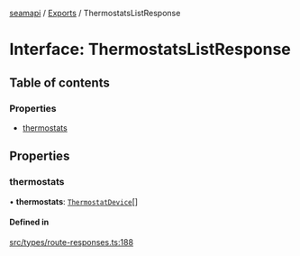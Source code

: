 [seamapi](../README.md) / [Exports](../modules.md) / ThermostatsListResponse

# Interface: ThermostatsListResponse

## Table of contents

### Properties

- [thermostats](ThermostatsListResponse.md#thermostats)

## Properties

### thermostats

• **thermostats**: [`ThermostatDevice`](../modules.md#thermostatdevice)[]

#### Defined in

[src/types/route-responses.ts:188](https://github.com/seamapi/javascript-legacy/blob/main/src/types/route-responses.ts#L188)
